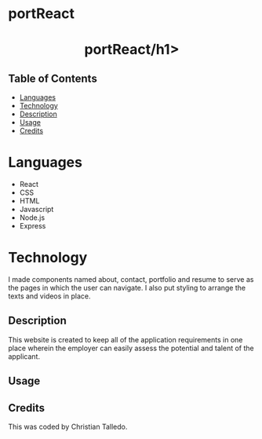 # portReact

<p align="center">
  <h1 align="center"> portReact/h1>
</p>

## Table of Contents

- [Languages](#languages)
- [Technology](#technology)
- [Description](#description)
- [Usage](#usage)
- [Credits](#credits)

# Languages

- React
- CSS
- HTML
- Javascript
- Node.js
- Express

# Technology

I made components named about, contact, portfolio and resume to serve as the pages in which the user can navigate. I also put styling to arrange the texts and videos in place.

## Description

This website is created to keep all of the application requirements in one place wherein the employer can easily assess the potential and talent of the applicant.

## Usage

## Credits

This was coded by Christian Talledo.
